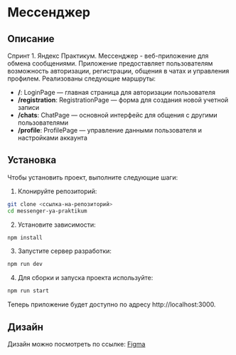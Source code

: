 # Мессенджер 

## Описание

Спринт 1. Яндекс Практикум. Мессенджер -  веб-приложение для обмена сообщениями. Приложение предоставляет пользователям возможность авторизации, регистрации, общения в чатах и управления профилем.
Реализованы следующие маршруты:
* **/**: LoginPage — главная страница для авторизации пользователя
* **/registration**: RegistrationPage — форма для создания новой учетной записи
* **/chats**: ChatPage — основной интерфейс для общения с другими пользователями
* **/profile**: ProfilePage — управление данными пользователя и настройками аккаунта

## Установка
Чтобы установить проект, выполните следующие шаги:
1. Клонируйте репозиторий:
```bash
git clone <ссылка-на-репозиторий>
cd messenger-ya-praktikum
```
2. Установите зависимости:
```bash
npm install
```
3. Запустите сервер разработки:
```bash
npm run dev
```
4. Для сборки и запуска проекта используйте:
```bash
npm run start
```
Теперь приложение будет доступно по адресу http://localhost:3000.

## Дизайн

Дизайн можно посмотреть по ссылке:
[Figma](https://www.figma.com/design/YukTQbnAnPryTqFhR4KTar/Messenger-YaPr?node-id=0-1&p=f&t=nRmr8M7eIWefx0DM-0)